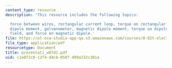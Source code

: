 ```yaml
---
content_type: resource
description: 'This resource includes the following topics:

  force between wires, rectangular current loop, torque on rectangular loop, magnetic
  dipole moment, galvanometer, magnetic dipole moment, torque on dipole in uniform
  field, and force on magnetic dipole.'
file: https://ol-ocw-studio-app-qa.s3.amazonaws.com/courses/8-02t-electricity-and-magnetism-spring-2005/c1e0f2c012f4d4cb0507d99a332c301a_presentati_w07d1.pdf
file_type: application/pdf
resourcetype: Document
title: presentati_w07d1.pdf
uid: c1e0f2c0-12f4-d4cb-0507-d99a332c301a
---
```


